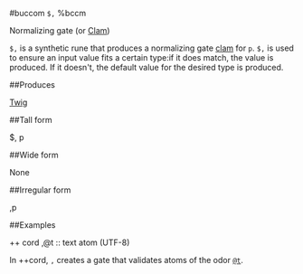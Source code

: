 #buccom `$,` %bccm

Normalizing gate (or [Clam]())

`$,` is a synthetic rune that produces a normalizing gate [clam]() for `p`. `$,` is used to ensure an input value fits a certain type:if it does match, the value is produced. If it doesn't, the default value for the desired type is produced.

##Produces

[Twig]()

##Tall form

$,  p

##Wide form

None

##Irregular form

,p

##Examples

++  cord  ,@t                                           ::  text atom (UTF-8)

In ++cord, `,` creates a gate that validates atoms of the odor [`@t`]().

